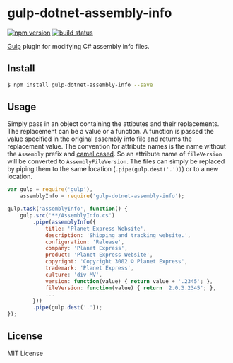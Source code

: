 # gulp-dotnet-assembly-info


[![npm version](http://img.shields.io/npm/v/gulp-dotnet-assembly-info.svg)](https://npmjs.org/package/gulp-dotnet-assembly-info) [![build status](http://img.shields.io/travis/mikeobrien/gulp-dotnet-assembly-info.png.svg)](https://travis-ci.org/mikeobrien/gulp-dotnet-assembly-info.png)

[Gulp](http://gulpjs.com/) plugin for modifying C# assembly info files.

## Install

```bash
$ npm install gulp-dotnet-assembly-info --save
```

## Usage

Simply pass in an object containing the attibutes and their replacements. The replacement can be a value or a function. A function is passed the value specified in the original assembly info file and returns the replacement value. The convention for attribute names is the name without the `Assembly` prefix and [camel cased](http://en.wikipedia.org/wiki/CamelCase). So an attribute name of `fileVersion` will be converted to `AssemblyFileVersion`. The files can simply be replaced by piping them to the same location (`.pipe(gulp.dest('.'))`) or to a new location.

```js
var gulp = require('gulp'),
    assemblyInfo = require('gulp-dotnet-assembly-info');

gulp.task('assemblyInfo', function() {
    gulp.src('**/AssemblyInfo.cs')
        .pipe(assemblyInfo({
            title: 'Planet Express Website',
            description: 'Shipping and tracking website.', 
            configuration: 'Release', 
            company: 'Planet Express', 
            product: 'Planet Express Website', 
            copyright: 'Copyright 3002 © Planet Express', 
            trademark: 'Planet Express', 
            culture: 'div-MV',
            version: function(value) { return value + '.2345'; },
            fileVersion: function(value) { return '2.0.3.2345'; },
            ...
        }))
        .pipe(gulp.dest('.'));
});
```

## License
MIT License
